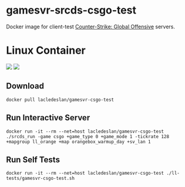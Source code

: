 # gamesvr-srcds-csgo-test
Docker image for client-test [Counter-Strike: Global Offensive](http://store.steampowered.com/app/730/) servers.

# Linux Container
[![](https://images.microbadger.com/badges/version/lacledeslan/gamesvr-csgo-test.svg)](https://microbadger.com/images/lacledeslan/gamesvr-csgo-test "Get your own version badge on microbadger.com")
[![](https://images.microbadger.com/badges/image/lacledeslan/gamesvr-csgo-test.svg)](https://microbadger.com/images/lacledeslan/gamesvr-csgo-test "Get your own image badge on microbadger.com")

## Download

```shell
docker pull lacledeslan/gamesvr-csgo-test
```

## Run Interactive Server

```shell
docker run -it --rm --net=host lacledeslan/gamesvr-csgo-test ./srcds_run -game csgo +game_type 0 +game_mode 1 -tickrate 128 +mapgroup ll_orange +map orangebox_warmup_day +sv_lan 1
```

## Run Self Tests

```shell
docker run -it --rm --net=host lacledeslan/gamesvr-csgo-test ./ll-tests/gamesvr-csgo-test.sh
```
